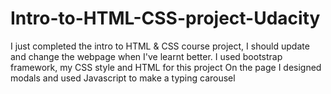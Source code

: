 # Intro-to-HTML-CSS-project-Udacity
I just completed the intro to HTML &amp; CSS course project, I should update and change the webpage when I've learnt better. I used bootstrap framework, my CSS style and HTML for this project
On the page I designed modals and used Javascript to make a typing carousel
